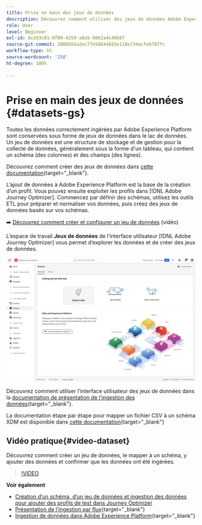 ```yaml
---
title: Prise en main des jeux de données
description: Découvrez comment utiliser des jeux de données Adobe Experience Platform dans Adobe Journey Optimizer
role: User
level: Beginner
exl-id: dcdd3c81-0f00-4259-a8a5-9062a4c40b6f
source-git-commit: 2088b5ba2ec77e56644683e118e734acfe6707fc
workflow-type: ht
source-wordcount: '258'
ht-degree: 100%

---
```


# Prise en main des jeux de données {#datasets-gs}

Toutes les données correctement ingérées par Adobe Experience Platform sont conservées sous forme de jeux de données dans le lac de données. Un jeu de données est une structure de stockage et de gestion pour la collecte de données, généralement sous la forme d&#39;un tableau, qui contient un schéma (des colonnes) et des champs (des lignes).

Découvrez comment créer des jeux de données dans [cette documentation](https://experienceleague.adobe.com/docs/experience-platform/catalog/datasets/overview.html?lang=fr){target=&quot;_blank&quot;}.

L’ajout de données à Adobe Experience Platform est la base de la création d’un profil. Vous pouvez ensuite exploiter les profils dans [!DNL Adobe Journey Optimizer]. Commencez par définir des schémas, utilisez les outils ETL pour préparer et normaliser vos données, puis créez des jeux de données basés sur vos schémas.

➡️ [Découvrez comment créer et configurer un jeu de données](#video-dataset) (vidéo)

L’espace de travail **Jeux de données** de l’interface utilisateur [!DNL Adobe Journey Optimizer] vous permet d’explorer les données et de créer des jeux de données.

![](../assets/datasets-home.png)

Découvrez comment utiliser l’interface utilisateur des jeux de données dans la [documentation de présentation de l’ingestion des données](https://experienceleague.adobe.com/docs/experience-platform/ingestion/home.html?lang=fr){target=&quot;_blank&quot;}.

La documentation étape par étape pour mapper un fichier CSV à un schéma XDM est disponible dans [cette documentation](https://experienceleague.adobe.com/docs/experience-platform/ingestion/tutorials/map-a-csv-file.html?lang=fr){target=&quot;_blank&quot;}


## Vidéo pratique{#video-dataset}

Découvrez comment créer un jeu de données, le mapper à un schéma, y ajouter des données et confirmer que les données ont été ingérées.

>[!VIDEO](https://video.tv.adobe.com/v/334293?quality=12)

**Voir également**

* [Création d’un schéma, d’un jeu de données et ingestion des données pour ajouter des profils de test dans Journey Optimizer](../building-journeys/creating-test-profiles.md)
* [Présentation de l’ingestion par flux](https://experienceleague.adobe.com/docs/experience-platform/ingestion/streaming/overview.html?lang=fr){target=&quot;_blank&quot;}
* [Ingestion de données dans Adobe Experience Platform](https://experienceleague.adobe.com/docs/experience-platform/ingestion/tutorials/ingest-batch-data.html?lang=fr){target=&quot;_blank&quot;}

